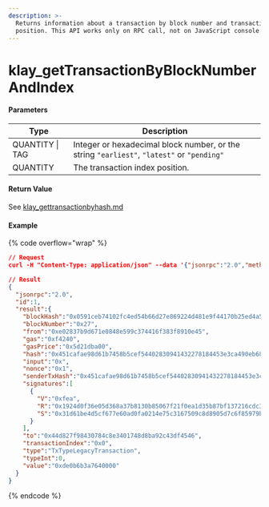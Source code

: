 ```yaml
---
description: >-
  Returns information about a transaction by block number and transaction index
  position. This API works only on RPC call, not on JavaScript console.
---
```


# klay\_getTransactionByBlockNumberAndIndex

#### **Parameters**

| Type            | Description                                                                                |
| --------------- | ------------------------------------------------------------------------------------------ |
| QUANTITY \| TAG | Integer or hexadecimal block number, or the string `"earliest"`, `"latest"` or `"pending"` |
| QUANTITY        | The transaction index position.                                                            |

#### **Return Value**

See [klay\_gettransactionbyhash.md](klay_gettransactionbyhash.md "mention")

#### Example

{% code overflow="wrap" %}
```json
// Request
curl -H "Content-Type: application/json" --data '{"jsonrpc":"2.0","method":"klay_getTransactionByBlockNumberAndIndex","params":["0x27", "0x0"],"id":1}' http://klaytn.blockpi.network/v1/rpc/your-api-key

// Result
{
  "jsonrpc":"2.0",
  "id":1,
  "result":{
    "blockHash":"0x0591ceb74102fc4ed54b66d27e869224d481e9f44170b25ed4a5654675043198",
    "blockNumber":"0x27",
    "from":"0xe02837b9d671e0848e599c374416f383f8910e45",
    "gas":"0xf4240",
    "gasPrice":"0x5d21dba00",
    "hash":"0x451cafae98d61b7458b5cef54402830941432278184453e3ca490eb687317e68",
    "input":"0x",
    "nonce":"0x1",
    "senderTxHash":"0x451cafae98d61b7458b5cef54402830941432278184453e3ca490eb687317e68",
    "signatures":[
      {
        "V":"0xfea",
        "R":"0x1924d0f36e05d368a37b8130b85067f21f0ea1d35b87bf137216cdc3c844c762",
        "S":"0x31d61be4d5cf677e60ad0fa0214e75c3167509c8d8905d7c6f85979b5f32eead"
      }
    ],
    "to":"0x44d827f98430784c8e3401748d8ba92c43df4546",
    "transactionIndex":"0x0",
    "type":"TxTypeLegacyTransaction",
    "typeInt":0,
    "value":"0xde0b6b3a7640000"
  }
}
```
{% endcode %}
